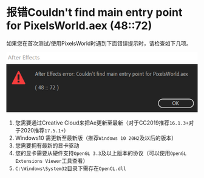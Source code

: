 # 报错Couldn't find main entry point for PixelsWorld.aex (48::72)

如果您在首次测试/使用PixelsWorld时遇到下面错误提示时，请检查如下几项。

![Err Info](entrypointerr.png)

1. 您需要通过Creative Cloud来把Ae更新至最新（对于CC2019推荐`16.1.3+`对于2020推荐`17.5.1+`）
2. Windows10 需更新至最新版（推荐`Windows 10 20H2`及以后的版本）
3. 您需要拥有最新的显卡驱动
4. 您的显卡需要从硬件支持`OpenGL 3.3`及以上版本的协议（可以使用`OpenGL Extensions Viewer`工具查看）
5. `C:\Windows\System32`目录下需存在`OpenCL.dll`

